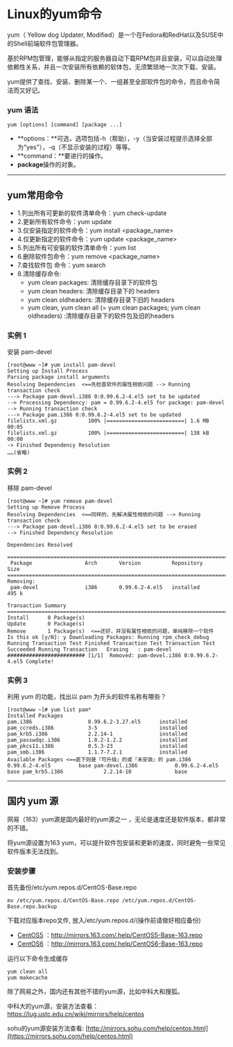 # Linux的yum命令

 yum（ Yellow dog Updater, Modified）是一个在Fedora和RedHat以及SUSE中的Shell前端软件包管理器。 

 基於RPM包管理，能够从指定的服务器自动下载RPM包并且安装，可以自动处理依赖性关系，并且一次安装所有依赖的软体包，无须繁琐地一次次下载、安装。 

yum提供了查找、安装、删除某一个、一组甚至全部软件包的命令，而且命令简洁而又好记。 

### yum 语法

```
yum [options] [command] [package ...]
```

- **options：**可选，选项包括-h（帮助），-y（当安装过程提示选择全部为"yes"），-q（不显示安装的过程）等等。 
- **command：**要进行的操作。 
- **package**操作的对象。

------

## yum常用命令

-  1.列出所有可更新的软件清单命令：yum check-update
-  2.更新所有软件命令：yum update
-  3.仅安装指定的软件命令：yum install <package_name>
-  4.仅更新指定的软件命令：yum update <package_name>
-  5.列出所有可安裝的软件清单命令：yum list
-  6.删除软件包命令：yum remove <package_name> 
-  7.查找软件包 命令：yum search <keyword> 
-  8.清除缓存命令: 
    - yum clean packages: 清除缓存目录下的软件包
    -  yum clean headers: 清除缓存目录下的 headers
    -  yum clean oldheaders: 清除缓存目录下旧的 headers
    -  yum clean, yum clean all (= yum clean packages; yum clean oldheaders) :清除缓存目录下的软件包及旧的headers

### 实例 1

安装 pam-devel 

```
[root@www ~]# yum install pam-devel
Setting up Install Process
Parsing package install arguments
Resolving Dependencies  <==先检查软件的属性相依问题 --> Running transaction check
---> Package pam-devel.i386 0:0.99.6.2-4.el5 set to be updated
--> Processing Dependency: pam = 0.99.6.2-4.el5 for package: pam-devel
--> Running transaction check
---> Package pam.i386 0:0.99.6.2-4.el5 set to be updated
filelists.xml.gz          100% |=========================| 1.6 MB    00:05
filelists.xml.gz          100% |=========================| 138 kB    00:00
-> Finished Dependency Resolution
……(省略)
```

### 实例 2

移除 pam-devel

```
[root@www ~]# yum remove pam-devel
Setting up Remove Process
Resolving Dependencies  <==同样的，先解决属性相依的问题 --> Running transaction check
---> Package pam-devel.i386 0:0.99.6.2-4.el5 set to be erased
--> Finished Dependency Resolution

Dependencies Resolved

=============================================================================
 Package                 Arch       Version          Repository        Size
=============================================================================
Removing:
 pam-devel               i386       0.99.6.2-4.el5   installed         495 k

Transaction Summary
=============================================================================
Install      0 Package(s)
Update       0 Package(s)
Remove       1 Package(s)  <==还好，并没有属性相依的问题，单纯移除一个软件  Is this ok [y/N]: y Downloading Packages: Running rpm_check_debug Running Transaction Test Finished Transaction Test Transaction Test Succeeded Running Transaction   Erasing   : pam-devel                    ######################### [1/1]  Removed: pam-devel.i386 0:0.99.6.2-4.el5 Complete! 
```

### 实例 3

利用 yum 的功能，找出以 pam 为开头的软件名称有哪些？

```
[root@www ~]# yum list pam*
Installed Packages
pam.i386                  0.99.6.2-3.27.el5      installed
pam_ccreds.i386           3-5                    installed
pam_krb5.i386             2.2.14-1               installed
pam_passwdqc.i386         1.0.2-1.2.2            installed
pam_pkcs11.i386           0.5.3-23               installed
pam_smb.i386              1.1.7-7.2.1            installed
Available Packages <==底下则是『可升级』的或『未安装』的 pam.i386                  0.99.6.2-4.el5         base pam-devel.i386            0.99.6.2-4.el5         base pam_krb5.i386             2.2.14-10              base 
```

------

## 国内 yum 源

网易（163）yum源是国内最好的yum源之一 ，无论是速度还是软件版本，都非常的不错。

将yum源设置为163 yum，可以提升软件包安装和更新的速度，同时避免一些常见软件版本无法找到。

### 安装步骤

首先备份/etc/yum.repos.d/CentOS-Base.repo

```
mv /etc/yum.repos.d/CentOS-Base.repo /etc/yum.repos.d/CentOS-Base.repo.backup
```

下载对应版本repo文件, 放入/etc/yum.repos.d/(操作前请做好相应备份)

- [CentOS5](https://mirrors.163.com/.help/CentOS5-Base-163.repo) ：http://mirrors.163.com/.help/CentOS5-Base-163.repo
- [CentOS6](https://mirrors.163.com/.help/CentOS6-Base-163.repo) ：http://mirrors.163.com/.help/CentOS6-Base-163.repo

运行以下命令生成缓存 

```
yum clean all
yum makecache
```

除了网易之外，国内还有其他不错的yum源，比如中科大和搜狐。

 中科大的yum源，安装方法查看：https://lug.ustc.edu.cn/wiki/mirrors/help/centos 

 sohu的yum源安装方法查看: [http://mirrors.sohu.com/help/centos.html](https://mirrors.sohu.com/help/centos.html)
